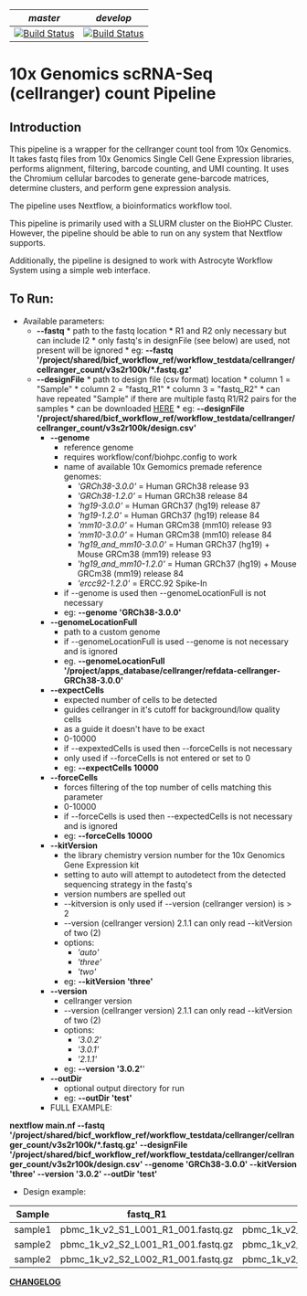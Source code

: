 |*master*|*develop*|
|:-:|:-:|
|[![Build Status](https://git.biohpc.swmed.edu/BICF/Astrocyte/cellranger_count/badges/master/build.svg)](https://git.biohpc.swmed.edu/BICF/Astrocyte/cellranger_count/commits/master)|[![Build Status](https://git.biohpc.swmed.edu/BICF/Astrocyte/cellranger_count/badges/develop/build.svg)](https://git.biohpc.swmed.edu/BICF/Astrocyte/cellranger_count/commits/develop)|

10x Genomics scRNA-Seq (cellranger) count Pipeline
==================================================

Introduction
------------

This pipeline is a wrapper for the cellranger count tool from 10x Genomics. It takes fastq files from 10x Genomics Single Cell Gene Expression libraries, performs alignment, filtering, barcode counting, and UMI counting. It uses the Chromium cellular barcodes to generate gene-barcode matrices, determine clusters, and perform gene expression analysis.

The pipeline uses Nextflow, a bioinformatics workflow tool.

This pipeline is primarily used with a SLURM cluster on the BioHPC Cluster. However, the pipeline should be able to run on any system that Nextflow supports.

Additionally, the pipeline is designed to work with Astrocyte Workflow System using a simple web interface.

To Run:
-------

* Available parameters:
  * **--fastq**
        * path to the fastq location
        * R1 and R2 only necessary but can include I2
        * only fastq's in designFile (see below) are used, not present will be ignored
        * eg: **--fastq '/project/shared/bicf_workflow_ref/workflow_testdata/cellranger/cellranger_count/v3s2r100k/\*.fastq.gz'**
  * **--designFile**
        * path to design file (csv format) location
        * column 1 = "Sample"
        * column 2 = "fastq_R1"
        * column 3 = "fastq_R2"
        * can have repeated "Sample" if there are multiple fastq R1/R2 pairs for the samples
        * can be downloaded [HERE](https://git.biohpc.swmed.edu/BICF/Astrocyte/cellranger_count/blob/master/docs/design.csv)
        * eg: **--designFile '/project/shared/bicf_workflow_ref/workflow_testdata/cellranger/cellranger_count/v3s2r100k/design.csv'**
    * **--genome**
        * reference genome
        * requires workflow/conf/biohpc.config to work
        * name of available 10x Gemomics premade reference genomes:
            * *'GRCh38-3.0.0'* = Human GRCh38 release 93
            * *'GRCh38-1.2.0'* = Human GRCh38 release 84
            * *'hg19-3.0.0'* = Human GRCh37 (hg19) release 87
            * *'hg19-1.2.0'* = Human GRCh37 (hg19) release 84
            * *'mm10-3.0.0'* = Human GRCm38 (mm10) release 93
            * *'mm10-3.0.0'* = Human GRCm38 (mm10) release 84
            * *'hg19_and_mm10-3.0.0'* = Human GRCh37 (hg19) + Mouse GRCm38 (mm19) release 93
            * *'hg19_and_mm10-1.2.0'* = Human GRCh37 (hg19) + Mouse GRCm38 (mm19) release 84
            * *'ercc92-1.2.0'* = ERCC.92 Spike-In
        * if --genome is used then --genomeLocationFull is not necessary
        * eg: **--genome 'GRCh38-3.0.0'**
    * **--genomeLocationFull**
        * path to a custom genome
        * if --genomeLocationFull is used --genome is not necessary and is ignored
        * eg. **--genomeLocationFull '/project/apps_database/cellranger/refdata-cellranger-GRCh38-3.0.0'**
    * **--expectCells**
        * expected number of cells to be detected
        * guides cellranger in it's cutoff for background/low quality cells
        * as a guide it doesn't have to be exact
        * 0-10000
        * if --expextedCells is used then --forceCells is not necessary
        * only used if --forceCells is not entered or set to 0
        * eg: **--expectCells 10000**
    * **--forceCells**
        * forces filtering of the top number of cells matching this parameter
        * 0-10000
        * if --forceCells is used then --expectedCells is not necessary and is ignored
        * eg: **--forceCells 10000**
    * **--kitVersion**
        * the library chemistry version number for the 10x Genomics Gene Expression kit
        * setting to auto will attempt to autodetect from the detected sequencing strategy in the fastq's
        * version numbers are spelled out
        * --kitversion is only used if --version (cellranger version) is > 2
        * --version (cellranger version) 2.1.1 can only read --kitVersion of two (2)
        * options:
            * *'auto'*
            * *'three'*
            * *'two'*
        * eg: **--kitVersion 'three'**
    * **--version**
        * cellranger version
        * --version (cellranger version) 2.1.1 can only read --kitVersion of two (2)
        * options:
            * *'3.0.2'*
            * *'3.0.1'*
            * *'2.1.1'*
        * eg: **--version '3.0.2'**'
    * **--outDir**
        * optional output directory for run
        * eg: **--outDir 'test'**
    * FULL EXAMPLE:

**nextflow main.nf --fastq '/project/shared/bicf_workflow_ref/workflow_testdata/cellranger/cellranger_count/v3s2r100k/\*.fastq.gz' --designFile '/project/shared/bicf_workflow_ref/workflow_testdata/cellranger/cellranger_count/v3s2r100k/design.csv' --genome 'GRCh38-3.0.0' --kitVersion 'three' --version '3.0.2' --outDir 'test'**

* Design example:

| Sample  | fastq_R1                           | fastq_R2                           |
|---------|------------------------------------|------------------------------------|
| sample1 | pbmc_1k_v2_S1_L001_R1_001.fastq.gz | pbmc_1k_v2_S1_L001_R2_001.fastq.gz |
| sample2 | pbmc_1k_v2_S2_L001_R1_001.fastq.gz | pbmc_1k_v2_S2_L001_R2_001.fastq.gz |
| sample2 | pbmc_1k_v2_S2_L002_R1_001.fastq.gz | pbmc_1k_v2_S2_L002_R2_001.fastq.gz |

[**CHANGELOG**](https://git.biohpc.swmed.edu/BICF/Astrocyte/cellranger_count/blob/develop/CHANGELOG.md)
